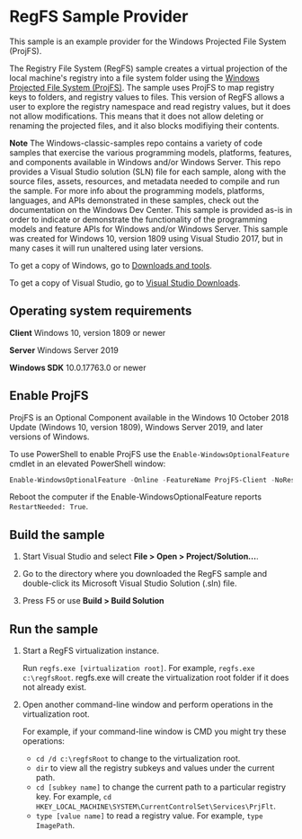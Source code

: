 # RegFS Sample Provider

This sample is an example provider for the Windows Projected File System (ProjFS).

The Registry File System (RegFS) sample creates a virtual projection of the local machine's registry into a file system folder using the [Windows Projected File System (ProjFS)](https://docs.microsoft.com/en-us/windows/desktop/projfs/projected-file-system).  The sample uses ProjFS to map registry keys to folders, and registry values to files.  This version of RegFS allows a user to explore the registry namespace and read registry values, but it does not allow modifications.  This means that it does not allow deleting or renaming the projected files, and it also blocks modifiying their contents.

**Note** The Windows-classic-samples repo contains a variety of code samples that exercise the various programming models, platforms, features, and components available in Windows and/or Windows Server. This repo provides a Visual Studio solution (SLN) file for each sample, along with the source files, assets, resources, and metadata needed to compile and run the sample. For more info about the programming models, platforms, languages, and APIs demonstrated in these samples, check out the documentation on the Windows Dev Center. This sample is provided as-is in order to indicate or demonstrate the functionality of the programming models and feature APIs for Windows and/or Windows Server. This sample was created for Windows 10, version 1809 using Visual Studio 2017, but in many cases it will run unaltered using later versions.

To get a copy of Windows, go to [Downloads and tools](http://go.microsoft.com/fwlink/p/?linkid=301696).

To get a copy of Visual Studio, go to [Visual Studio Downloads](http://go.microsoft.com/fwlink/p/?linkid=301697).

## Operating system requirements

**Client** Windows 10, version 1809 or newer

**Server** Windows Server 2019

**Windows SDK** 10.0.17763.0 or newer

## Enable ProjFS
ProjFS is an Optional Component available in the Windows 10 October 2018 Update (Windows 10, version 1809), Windows Server 2019, and later versions of Windows.

To use PowerShell to enable ProjFS use the `Enable-WindowsOptionalFeature` cmdlet in an elevated PowerShell window:

```PowerShell
Enable-WindowsOptionalFeature -Online -FeatureName ProjFS-Client -NoRestart
```

Reboot the computer if the Enable-WindowsOptionalFeature reports `RestartNeeded: True`.

## Build the sample

1. Start Visual Studio and select **File > Open > Project/Solution...**.

1. Go to the directory where you downloaded the RegFS sample and double-click its Microsoft Visual Studio Solution (.sln) file.

1. Press F5 or use **Build > Build Solution**

## Run the sample
1. Start a RegFS virtualization instance.

   Run `regfs.exe [virtualization root]`.  For example, `regfs.exe c:\regfsRoot`.  regfs.exe will create the virtualization root folder if it does not already exist.

1. Open another command-line window and perform operations in the virtualization root.

   For example, if your command-line window is CMD you might try these operations:
   * `cd /d c:\regfsRoot` to change to the virtualization root.
   * `dir` to view all the registry subkeys and values under the current path.
   * `cd [subkey name]` to change the current path to a particular registry key. For example, `cd HKEY_LOCAL_MACHINE\SYSTEM\CurrentControlSet\Services\PrjFlt`.
   * `type [value name]` to read a registry value.  For example, `type ImagePath`.
